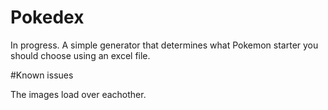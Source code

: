 # Pokedex
In progress. A simple generator that determines what Pokemon starter you should choose using an excel file.

#Known issues

The images load over eachother.
